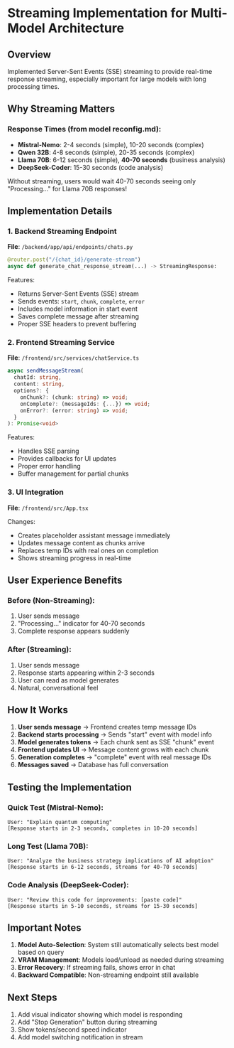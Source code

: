 # Streaming Implementation for Multi-Model Architecture

## Overview
Implemented Server-Sent Events (SSE) streaming to provide real-time response streaming, especially important for large models with long processing times.

## Why Streaming Matters

### Response Times (from model reconfig.md):
- **Mistral-Nemo**: 2-4 seconds (simple), 10-20 seconds (complex)
- **Qwen 32B**: 4-8 seconds (simple), 20-35 seconds (complex)
- **Llama 70B**: 6-12 seconds (simple), **40-70 seconds** (business analysis)
- **DeepSeek-Coder**: 15-30 seconds (code analysis)

Without streaming, users would wait 40-70 seconds seeing only "Processing..." for Llama 70B responses!

## Implementation Details

### 1. Backend Streaming Endpoint
**File**: `/backend/app/api/endpoints/chats.py`
```python
@router.post("/{chat_id}/generate-stream")
async def generate_chat_response_stream(...) -> StreamingResponse:
```

Features:
- Returns Server-Sent Events (SSE) stream
- Sends events: `start`, `chunk`, `complete`, `error`
- Includes model information in start event
- Saves complete message after streaming
- Proper SSE headers to prevent buffering

### 2. Frontend Streaming Service
**File**: `/frontend/src/services/chatService.ts`
```typescript
async sendMessageStream(
  chatId: string, 
  content: string, 
  options?: {
    onChunk?: (chunk: string) => void;
    onComplete?: (messageIds: {...}) => void;
    onError?: (error: string) => void;
  }
): Promise<void>
```

Features:
- Handles SSE parsing
- Provides callbacks for UI updates
- Proper error handling
- Buffer management for partial chunks

### 3. UI Integration
**File**: `/frontend/src/App.tsx`

Changes:
- Creates placeholder assistant message immediately
- Updates message content as chunks arrive
- Replaces temp IDs with real ones on completion
- Shows streaming progress in real-time

## User Experience Benefits

### Before (Non-Streaming):
1. User sends message
2. "Processing..." indicator for 40-70 seconds
3. Complete response appears suddenly

### After (Streaming):
1. User sends message
2. Response starts appearing within 2-3 seconds
3. User can read as model generates
4. Natural, conversational feel

## How It Works

1. **User sends message** → Frontend creates temp message IDs
2. **Backend starts processing** → Sends "start" event with model info
3. **Model generates tokens** → Each chunk sent as SSE "chunk" event
4. **Frontend updates UI** → Message content grows with each chunk
5. **Generation completes** → "complete" event with real message IDs
6. **Messages saved** → Database has full conversation

## Testing the Implementation

### Quick Test (Mistral-Nemo):
```
User: "Explain quantum computing"
[Response starts in 2-3 seconds, completes in 10-20 seconds]
```

### Long Test (Llama 70B):
```
User: "Analyze the business strategy implications of AI adoption"
[Response starts in 6-12 seconds, streams for 40-70 seconds]
```

### Code Analysis (DeepSeek-Coder):
```
User: "Review this code for improvements: [paste code]"
[Response starts in 5-10 seconds, streams for 15-30 seconds]
```

## Important Notes

1. **Model Auto-Selection**: System still automatically selects best model based on query
2. **VRAM Management**: Models load/unload as needed during streaming
3. **Error Recovery**: If streaming fails, shows error in chat
4. **Backward Compatible**: Non-streaming endpoint still available

## Next Steps

1. Add visual indicator showing which model is responding
2. Add "Stop Generation" button during streaming
3. Show tokens/second speed indicator
4. Add model switching notification in stream